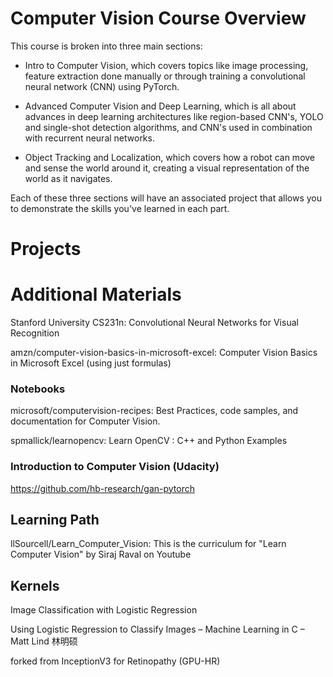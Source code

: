 # Computer Vision Course Overview
This course is broken into three main sections:

* Intro to Computer Vision, which covers topics like image processing, feature extraction done manually or through training a convolutional neural network (CNN) using PyTorch.

* Advanced Computer Vision and Deep Learning, which is all about advances in deep learning architectures like region-based CNN's, YOLO and single-shot detection algorithms, and CNN's used in combination with recurrent neural networks.

* Object Tracking and Localization, which covers how a robot can move and sense the world around it, creating a visual representation of the world as it navigates.

Each of these three sections will have an associated project that allows you to demonstrate the skills you've learned in each part.

# Projects

# Additional Materials

Stanford University CS231n: Convolutional Neural Networks for Visual Recognition

amzn/computer-vision-basics-in-microsoft-excel: Computer Vision Basics in Microsoft Excel (using just formulas)

### Notebooks

microsoft/computervision-recipes: Best Practices, code samples, and documentation for Computer Vision.


spmallick/learnopencv: Learn OpenCV : C++ and Python Examples

### Introduction to Computer Vision (Udacity)

https://github.com/hb-research/gan-pytorch


## Learning Path

llSourcell/Learn_Computer_Vision: This is the curriculum for "Learn Computer Vision" by Siraj Raval on Youtube

## Kernels

Image Classification with Logistic Regression

Using Logistic Regression to Classify Images – Machine Learning in C – Matt Lind 林明硕

forked from InceptionV3 for Retinopathy (GPU-HR)
